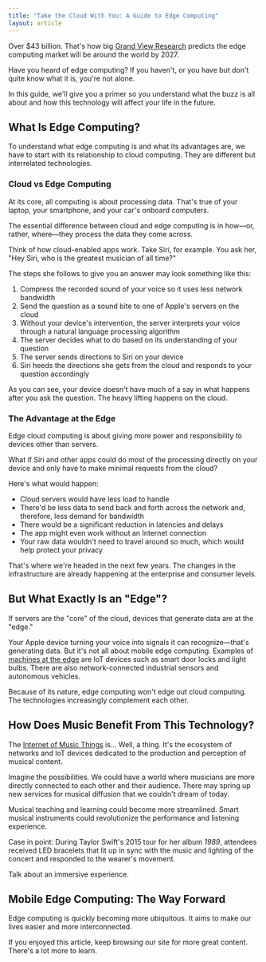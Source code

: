 ```yaml
---
title: "Take the Cloud With You: A Guide to Edge Computing"
layout: article
---
```


Over $43 billion. That's how big <a href="https://www.grandviewresearch.com/press-release/global-edge-computing-market" target="_blank">Grand View Research</a> predicts the edge computing market will be around the world by 2027.

Have you heard of edge computing? If you haven't, or you have but don't quite know what it is, you're not alone.

In this guide, we'll give you a primer so you understand what the buzz is all about and how this technology will affect your life in the future.

## What Is Edge Computing?

To understand what edge computing is and what its advantages are, we have to start with its relationship to cloud computing. They are different but interrelated technologies.

### Cloud vs Edge Computing

At its core, all computing is about processing data. That's true of your laptop, your smartphone, and your car's onboard computers.

The essential difference between cloud and edge computing is in how—or, rather, where—they process the data they come across.

Think of how cloud-enabled apps work. Take Siri, for example. You ask her, "Hey Siri, who is the greatest musician of all time?"

The steps she follows to give you an answer may look something like this:

1.  Compress the recorded sound of your voice so it uses less network bandwidth
2.  Send the question as a sound bite to one of Apple's servers on the cloud
3.  Without your device's intervention, the server interprets your voice through a natural language processing algorithm
4.  The server decides what to do based on its understanding of your question
5.  The server sends directions to Siri on your device
6.  Siri heeds the directions she gets from the cloud and responds to your question accordingly

As you can see, your device doesn't have much of a say in what happens after you ask the question. The heavy lifting happens on the cloud.

### The Advantage at the Edge

Edge cloud computing is about giving more power and responsibility to devices other than servers.

What if Siri and other apps could do most of the processing directly on your device and only have to make minimal requests from the cloud?

Here's what would happen:

*   Cloud servers would have less load to handle
*   There'd be less data to send back and forth across the network and, therefore, less demand for bandwidth
*   There would be a significant reduction in latencies and delays
*   The app might even work without an Internet connection
*   Your raw data wouldn't need to travel around so much, which would help protect your privacy

That's where we're headed in the next few years. The changes in the infrastructure are already happening at the enterprise and consumer levels.

## But What Exactly Is an "Edge"?

If servers are the "core" of the cloud, devices that generate data are at the "edge."

Your Apple device turning your voice into signals it can recognize—that's generating data. But it's not all about mobile edge computing. Examples of <a href="https://medium.com/velotio-perspectives/a-beginners-guide-to-edge-computing-6cfea853aa11" target="_blank">machines at the edge</a> are IoT devices such as smart door locks and light bulbs. There are also network-connected industrial sensors and autonomous vehicles.

Because of its nature, edge computing won't edge out cloud computing. The technologies increasingly complement each other.

## How Does Music Benefit From This Technology?

The <a href="https://link.springer.com/article/10.1007/s11227-018-2511-6" target="_blank">Internet of Music Things</a> is... Well, a thing. It's the ecosystem of networks and IoT devices dedicated to the production and perception of musical content.

Imagine the possibilities. We could have a world where musicians are more directly connected to each other and their audience. There may spring up new services for musical diffusion that we couldn't dream of today.

Musical teaching and learning could become more streamlined. Smart musical instruments could revolutionize the performance and listening experience.

Case in point: During Taylor Swift's 2015 tour for her album _1989_, attendees received LED bracelets that lit up in sync with the music and lighting of the concert and responded to the wearer's movement.

Talk about an immersive experience.

## Mobile Edge Computing: The Way Forward

Edge computing is quickly becoming more ubiquitous. It aims to make our lives easier and more interconnected.

If you enjoyed this article, keep browsing our site for more great content. There's a lot more to learn.
